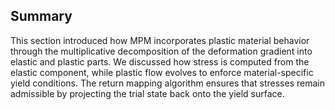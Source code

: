 ## Summary

This section introduced how MPM incorporates plastic material behavior through the multiplicative decomposition of the deformation gradient into elastic and plastic parts. We discussed how stress is computed from the elastic component, while plastic flow evolves to enforce material-specific yield conditions. The return mapping algorithm ensures that stresses remain admissible by projecting the trial state back onto the yield surface.